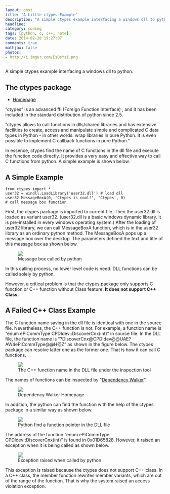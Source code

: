 ```yaml
---
layout: post
title: "A Little ctypes Example"
description: "A simple ctypes example interfacing a windows dll to python."
headline: 
category: coding
tags: [python, c, c++, note]
date: 2014-02-28 19:27:07
comments: true
mathjax: false
photos:
- http://i.imgur.com/EsDsYsI.png
---
```

A simple ctypes example interfacing a windows dll to python.

<!--more-->
## The ctypes package

+ [Homepage](http://starship.python.net/crew/theller/ctypes/)

“ctypes” is an advanced ffi (Foreign Function Interface) , and it has been included in the standard distribution of python since 2.5.

“ctypes allows to call functions in dlls/shared libraries and has extensive facilities to create, access and manipulate simple and complicated C data types in Python - in other words: wrap libraries in pure Python. It is even possible to implement C callback functions in pure Python.”

In essence, ctypes find the name of C functions in the dll file and execute the function code directly. It provides a very easy and effective way to call C functions from python. A simple example is shown below.

## A Simple Example


    from ctypes import *
    user32 = windll.LoadLibrary('user32.dll') # load dll
    user32.MessageBoxA(0, 'Ctypes is cool!', 'Ctypes', 0)
    # call message box function


First, the ctypes package is imported to current file. Then the user32.dll is loaded as variant user32. (user32.dll is a basic windows dynamic library. It is pre-installed in every windows operating system.) After the loading of user32 library, we can call MessageBoxA function, which is in the user32 library as an ordinary python method. The MessageBoxA pops up a message box over the desktop. The parameters defined the text and title of this message box as shown below.

<figure>
  <img src="http://i.imgur.com/EsDsYsI.png">
  <figcaption>
  Message box called by python
  </figcaption>
</figure>

In this calling process, no lower level code is need. DLL functions can be called solely by python.

However, a critical problem is that the ctypes package only supports C function or C++ function without Class feature. **It does not support C++ Class.**

## A Failed C++ Class Example

The C function name saving in the dll file is identical with one in the source file. Nevertheless, the C++ function is not. For example, a function name is “enum ePiCommType CPDIdev::DiscoverCnx(int)” in source file. In the DLL file, the function name is “?DiscoverCnx@CPDIdev@@UAE?AW4ePiCommType@@H@Z” as shown in the figure below. The ctypes package can resolve latter one as the former one. That is how it can call C functions.

<figure>
  <img src="http://i.imgur.com/O6Gc5oz.png">
  <figcaption>
  The C++ function name in the DLL file under the inspection tool
  </figcaption>
</figure>

The names of functions can be inspected by "[Dependency Walker](http://www.dependencywalker.com/)".

<figure>
  <img src="http://i.imgur.com/3I3AWXk.png">
  <figcaption>
  Dependency Walker Homepage
  </figcaption>
</figure>

In addition, the python can find the function with the help of the ctypes package in a similar way as shown below.

<figure>
  <img src="http://i.imgur.com/d0Ku9wE.png">
  <figcaption>
  Python find a function pointer in the DLL file
  </figcaption>
</figure>

The address of the function “enum ePiCommType CPDIdev::DiscoverCnx(int)” is found in 0x01D65828. However, it raised an exception when it is being called as shown below.

<figure>
  <img src="http://i.imgur.com/WluRzwI.png">
  <figcaption>
  Exception raised when called by python
  </figcaption>
</figure>

This exception is raised because the ctypes does not support C++ class. In a C++ class, the member function rewrites member variants, which are out of the range of the function. That is why the system raised an access violation exception.
